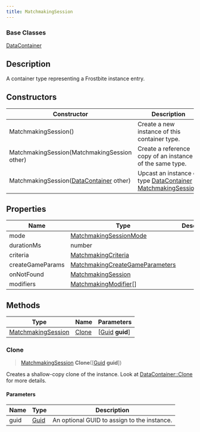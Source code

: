 ```yaml
---
title: MatchmakingSession
---
```

### Base Classes

[DataContainer](/vext/ref/shared/class/datacontainer)

## Description

A container type representing a Frostbite instance entry.

## Constructors

| Constructor                                                                   | Description                                                                                                                 |
| ----------------------------------------------------------------------------- | --------------------------------------------------------------------------------------------------------------------------- |
| MatchmakingSession()                                                          | Create a new instance of this container type.                                                                               |
| MatchmakingSession(MatchmakingSession other)                                  | Create a reference copy of an instance of the same type.                                                                    |
| MatchmakingSession([DataContainer](/vext/ref/shared/class/datacontainer) other) | Upcast an instance of type [DataContainer](/vext/ref/shared/class/datacontainer) to [MatchmakingSession](MatchmakingSession). |

## Properties

| Name             | Type                                                               | Description |
| ---------------- | ------------------------------------------------------------------ | ----------- |
| mode             | [MatchmakingSessionMode](MatchmakingSessionMode)                   |             |
| durationMs       | number                                                             |             |
| criteria         | [MatchmakingCriteria](MatchmakingCriteria)                         |             |
| createGameParams | [MatchmakingCreateGameParameters](MatchmakingCreateGameParameters) |             |
| onNotFound       | [MatchmakingSession](MatchmakingSession)                           |             |
| modifiers        | [MatchmakingModifier](MatchmakingModifier)\[\]                     |             |

## Methods

| Type                                     | Name            | Parameters                                     |
| ---------------------------------------- | --------------- | ---------------------------------------------- |
| [MatchmakingSession](MatchmakingSession) | [Clone](#clone) | \[[Guid](/vext/ref/shared/class/guid) **guid**\] |

### Clone

> [MatchmakingSession](MatchmakingSession) **Clone**(\[[Guid](/vext/ref/shared/class/guid) **guid**\])

Creates a shallow-copy clone of the instance. Look at [DataContainer::Clone](/vext/ref/shared/class/datacontainer#clone) for more details.

#### Parameters

| Name | Type         | Description                                 |
| ---- | ------------ | ------------------------------------------- |
| guid | [Guid](Guid) | An optional GUID to assign to the instance. |
